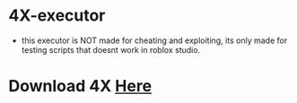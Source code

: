 # 4X-executor
- this executor is NOT made for cheating and exploiting, its only made for testing scripts that doesnt work in roblox studio.

# Download 4X [Here](https://github.com/BoboTheScripter/4X-executor/releases/download/Executor/4X.executor.zip)
